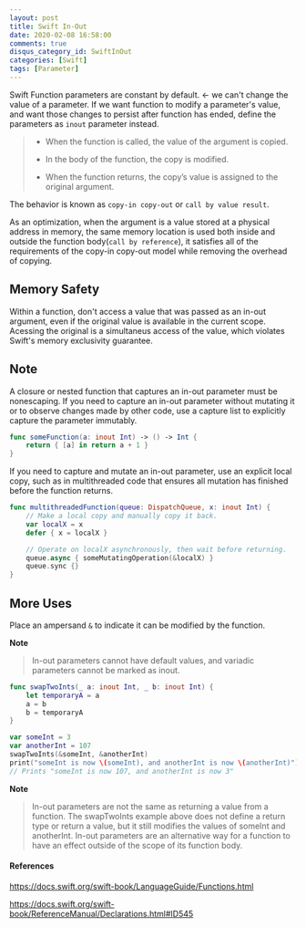 ```yaml
---
layout: post
title: Swift In-Out
date: 2020-02-08 16:58:00
comments: true
disqus_category_id: SwiftInOut
categories: [Swift]
tags: [Parameter]
---
```


Swift Function parameters are constant by default. <- we can't change the value of a parameter. If we want function to modify a parameter's value, and want those changes to persist after function has ended, define the parameters as `inout` parameter instead.

> - When the function is called, the value of the argument is copied.
>
> - In the body of the function, the copy is modified.
>
> - When the function returns, the copy’s value is assigned to the original argument.

The behavior is known as `copy-in copy-out` or `call by value result`.

As an optimization, when the argument is a value stored at a physical address in memory, the same memory location is used both inside and outside the function body(`call by reference`), it satisfies all of the requirements of the copy-in copy-out model while removing the overhead of copying.

## Memory Safety

Within a function, don't access a value that was passed as an in-out argument, even if the original value is available in the current scope. Acessing the original is a simultaneus access of the value, which violates Swift's memory exclusivity guarantee.

## Note

A closure or nested function that captures an in-out parameter must be nonescaping. If you need to capture an in-out parameter without mutating it or to observe changes made by other code, use a capture list to explicitly capture the parameter immutably.

```swift
func someFunction(a: inout Int) -> () -> Int {
    return { [a] in return a + 1 }
}
```

If you need to capture and mutate an in-out parameter, use an explicit local copy, such as in multithreaded code that ensures all mutation has finished before the function returns.

```swift
func multithreadedFunction(queue: DispatchQueue, x: inout Int) {
    // Make a local copy and manually copy it back.
    var localX = x
    defer { x = localX }

    // Operate on localX asynchronously, then wait before returning.
    queue.async { someMutatingOperation(&localX) }
    queue.sync {}
}
```

## More Uses

Place an ampersand `&` to indicate it can be modified by the function.

**Note**

> In-out parameters cannot have default values, and variadic parameters cannot be marked as inout.

```swift
func swapTwoInts(_ a: inout Int, _ b: inout Int) {
    let temporaryA = a
    a = b
    b = temporaryA
}

var someInt = 3
var anotherInt = 107
swapTwoInts(&someInt, &anotherInt)
print("someInt is now \(someInt), and anotherInt is now \(anotherInt)")
// Prints "someInt is now 107, and anotherInt is now 3"
```

**Note**

> In-out parameters are not the same as returning a value from a function. The swapTwoInts example above does not define a return type or return a value, but it still modifies the values of someInt and anotherInt. In-out parameters are an alternative way for a function to have an effect outside of the scope of its function body.

#### References

<https://docs.swift.org/swift-book/LanguageGuide/Functions.html>

<https://docs.swift.org/swift-book/ReferenceManual/Declarations.html#ID545>